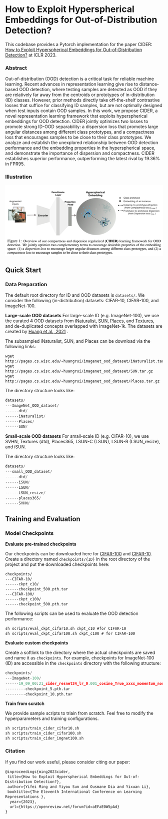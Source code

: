 # How to Exploit Hyperspherical Embeddings for Out-of-Distribution Detection? 

This codebase provides a Pytorch implementation for the paper CIDER: [How to Exploit Hyperspherical Embeddings for Out-of-Distribution Detection?](https://openreview.net/forum?id=aEFaE0W5pAd) at ICLR 2023.

### Abstract

Out-of-distribution (OOD) detection is a critical task for reliable machine learning. Recent advances in representation learning give rise to distance-based OOD detection, where testing samples are detected as OOD if they are relatively far away from the centroids or prototypes of in-distribution (ID) classes. However, prior methods directly take off-the-shelf contrastive losses that suffice for classifying ID samples, but are not optimally designed when test inputs contain OOD samples. In this work, we propose CIDER, a novel representation learning framework that exploits hyperspherical embeddings for OOD detection. CIDER jointly optimizes two losses to promote strong ID-OOD separability: a dispersion loss that promotes large angular distances among different class prototypes, and a compactness loss that encourages samples to be close to their class prototypes. We analyze and establish the unexplored relationship between OOD detection performance and the embedding properties in the hyperspherical space, and demonstrate the importance of dispersion and compactness. CIDER establishes superior performance, outperforming the latest rival by 19.36% in FPR95. 

### Illustration

![fig1](readme_figs/fig1.png)



## Quick Start

### Data Preparation

The default root directory for ID and OOD datasets is `datasets/`. We consider the following (in-distribution) datasets: CIFAR-10, CIFAR-100, and ImageNet-100. 

**Large-scale OOD datasets** For large-scale ID (e.g. ImageNet-100), we use the curated 4 OOD datasets from [iNaturalist](https://arxiv.org/pdf/1707.06642.pdf), [SUN](https://vision.princeton.edu/projects/2010/SUN/paper.pdf), [Places](http://places2.csail.mit.edu/PAMI_places.pdf), and [Textures](https://arxiv.org/pdf/1311.3618.pdf), and de-duplicated concepts overlapped with ImageNet-1k. The datasets are created by  [Huang et al., 2021](https://github.com/deeplearning-wisc/large_scale_ood) .

The subsampled iNaturalist, SUN, and Places can be download via the following links:

```
wget http://pages.cs.wisc.edu/~huangrui/imagenet_ood_dataset/iNaturalist.tar.gz
wget http://pages.cs.wisc.edu/~huangrui/imagenet_ood_dataset/SUN.tar.gz
wget http://pages.cs.wisc.edu/~huangrui/imagenet_ood_dataset/Places.tar.gz

```
The directory structure looks like:
```python
datasets/
---ImageNet_OOD_dataset/
------dtd/
------iNaturalist/
------Places/
------SUN/
```

**Small-scale OOD datasets** For small-scale ID (e.g. CIFAR-10), we use SVHN, Textures (dtd), Places365, LSUN-C (LSUN), LSUN-R (LSUN_resize), and iSUN. 

The directory structure looks like:

```python
datasets/
---small_OOD_dataset/
------dtd/
------iSUN/
------LSUN/
------LSUN_resize/
------places365/
------SVHN/
```



## Training and Evaluation 

### Model Checkpoints

**Evaluate pre-trained checkpoints** 

Our checkpoints can be downloaded here for [CIFAR-100](https://drive.google.com/drive/folders/1SjW2kvhDQ6qcsIo5TR7eLMrcL3r6Y3QN?usp=share_link) and [CIFAR-10](https://drive.google.com/drive/folders/1rkXQYHcaITZCj55OLNXqy_b-yjktONrn?usp=share_link). Create a directory named `checkpoints/{ID}` in the root directory of the project and put the downloaded checkpoints here:

```
checkpoints/
---CIFAR-10/	 	
------ckpt_c10/
------checkpoint_500.pth.tar
---CIFAR-100/	 	
------ckpt_c100/
------checkpoint_500.pth.tar
```

The following scripts can be used to evaluate the OOD detection performance:

```
sh scripts/eval_ckpt_cifar10.sh ckpt_c10 #for CIFAR-10
sh scripts/eval_ckpt_cifar100.sh ckpt_c100 # for CIFAR-100
```



**Evaluate custom checkpoints** 

Create a softlink to the directory where the actual checkpoints are saved and name it as `checkpoints`. For example, checkpoints for ImageNet-100 (ID) are accessible in the `checkpoints` directory with the following structure: 

```python
checkpoints/
---ImageNet-100/
------19_09_00:21_cider_resnet34_lr_0.001_cosine_True_xxxx_momentum_norm/
---------checkpoint_5.pth.tar
---------checkpoint_10.pth.tar
```



**Train from scratch** 

We provide sample scripts to triain from scratch. Feel free to modify the hyperparameters and training configurations.

```
sh scripts/train_cider_cifar10.sh
sh scripts/train_cider_cifar100.sh
sh scripts/train_cider_imgnet100.sh
```



### Citation

If you find our work useful, please consider citing our paper:

```
@inproceedings{ming2023cider,
 title={How to Exploit Hyperspherical Embeddings for Out-of-Distribution Detection?},
 author={Yifei Ming and Yiyou Sun and Ousmane Dia and Yixuan Li},
 booktitle={The Eleventh International Conference on Learning Representations },
  year={2023},
  url={https://openreview.net/forum?id=aEFaE0W5pAd}
}
```

